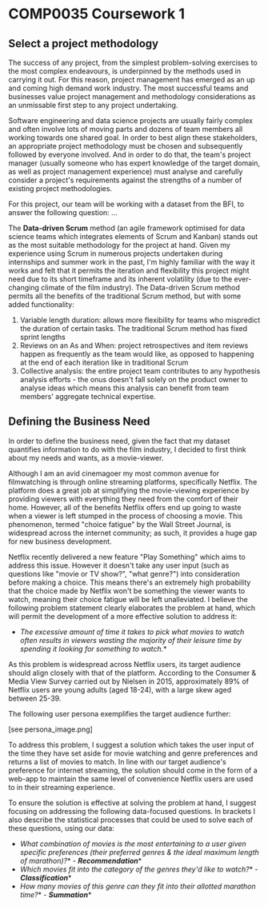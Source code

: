 # COMP0035 Coursework 1 

## Select a project methodology

The success of any project, from the simplest problem-solving exercises to the most complex endeavours, is underpinned by the methods used in carrying it out. For this reason, project management has emerged as an up and coming high demand work industry. The most successful teams and businesses value project management and methodology considerations as an unmissable first step to any project undertaking.

Software engineering and data science projects are usually fairly complex and often involve lots of moving parts and dozens of team members all working towards one shared goal. In order to best align these stakeholders, an appropriate project methodology must be chosen and subsequently followed by everyone involved. And in order to do that, the team's project manager (usually someone who has expert knowledge of the target domain, as well as project management experience) must analyse and carefully consider a project's requirements against the strengths of a number of existing project methodologies.

For this project, our team will be working with a dataset from the BFI, to answer the following question: ...

The **Data-driven Scrum** method (an agile framework optimised for data science teams which integrates elements of Scrum and Kanban) stands out as the most suitable methodology for the project at hand. Given my experience using Scrum in numerous projects undertaken during internships and summer work in the past, I'm highly familiar with the way it works and felt that it permits the iteration and flexibility this project might need due to its short timeframe and its inherent volatility (due to the ever-changing climate of the film industry). The Data-driven Scrum method permits all the benefits of the traditional Scrum method, but with some added functionality:

1. Variable length duration: allows more flexibility for teams who mispredict the duration of certain tasks. The traditional Scrum method has fixed sprint lengths
2. Reviews on an As and When: project retrospectives and item reviews happen as frequently as the team would like, as opposed to happening at the end of each iteration like in traditional Scrum
3. Collective analysis: the entire project team contributes to any hypothesis analysis efforts - the onus doesn't fall solely on the product owner to analyse ideas which means this analysis can benefit from team members' aggregate technical expertise.

## Defining the Business Need

In order to define the business need, given the fact that my dataset quantifies information to do with the film industry, I decided to first think about my needs and wants, as a movie-viewer.

Although I am an avid cinemagoer my most common avenue for filmwatching is through online streaming platforms, specifically Netflix. The platform does a great job at simplifying the movie-viewing experience by providing viewers with everything they need from the comfort of their home. However, all of the benefits Netflix offers end up going to waste when a viewer is left stumped in the process of choosing a movie. This phenomenon, termed "choice fatigue" by the Wall Street Journal, is widespread across the internet community; as such, it provides a huge gap for new business development.

Netflix recently delivered a new feature "Play Something" which aims to address this issue. However it doesn't take any user input (such as questions like "movie or TV show?", "what genre?") into consideration before making a choice. This means there's an extremely high probability that the choice made by Netflix won't be something the viewer wants to watch, meaning their choice fatigue will be left unalleviated. I believe the following problem statement clearly elaborates the problem at hand, which will permit the development of a more effective solution to address it:

- *The excessive amount of time it takes to pick what movies to watch often results in viewers wasting the majority of their leisure time by spending it looking for something to watch.**

As this problem is widespread across Netflix users, its target audience should align closely with that of the platform. According to the Consumer & Media View Survey carried out by Nielsen in 2015, approximately 89% of Netflix users are young adults (aged 18-24), with a large skew aged between 25-39.

The following user persona exemplifies the target audience further:

[see persona_image.png]

To address this problem, I suggest a solution which takes the user input of the time they have set aside for movie watching and genre preferences and returns a list of movies to match. In line with our target audience's preference for internet streaming, the solution should come in the form of a web-app to maintain the same level of convenience Netflix users are used to in their streaming experience.

To ensure the solution is effective at solving the problem at hand, I suggest focusing on addressing the following data-focused questions. In brackets I also describe the statistical processes that could be used to solve each of these questions, using our data:

- *What combination of movies is the most entertaining to a user given specific preferences (their preferred genres & the ideal maximum length of marathon)?** - ***Recommendation****
- *Which movies fit into the category of the genres they'd like to watch?** - ***Classification****
- *How many movies of this genre can they fit into their allotted marathon time?** - ***Summation****